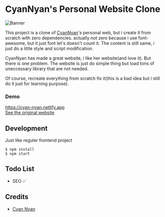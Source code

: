 # CyanNyan's Personal Website Clone

![Banner](https://media.discordapp.net/attachments/946013429200723989/1131479674581684254/banner_2.png)

<!-- what  -->

This project is a clone of [CyanNyan](https://github.com/CyanNyan)'s
personal web, but i create it from scratch with zero dependencies.
actually not zero because i use font-awesome, but it just font let's
doesn't count it. The content is still same, i just do a little style
and script modification.

<!-- why  -->

CyanNyan has made a great website, i like her website(and love it).
But there is one problem. The website is just do simple thing but load
tons of uneccessary library that are not needed.

<!-- how -->

Of course, recreate everything from scratch fix it(this is a bad idea
but i still do it just for learning purpose).

### Demo

https://cyan-nyan.netlify.app  
[See the original website](https://cyannyan.com)

## Development

Just like reguler frontend project

```
$ npm install
$ npm start
```

## Todo List

-   SEO ✅

## Credits

-   [Cyan Nyan](https://github.com/CyanNyan)
